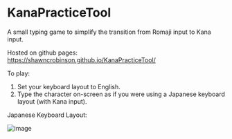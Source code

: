 # KanaPracticeTool
A small typing game to simplify the transition from Romaji input to Kana input.

Hosted on github pages: https://shawncrobinson.github.io/KanaPracticeTool/

To play:
1. Set your keyboard layout to English.
2. Type the character on-screen as if you were using a Japanese keyboard layout (with Kana input).
  
  Japanese Keyboard Layout:
  
  ![image](https://user-images.githubusercontent.com/42318986/164678578-741f0ac2-eed5-4e1c-bfc7-c2744500cb20.png)
